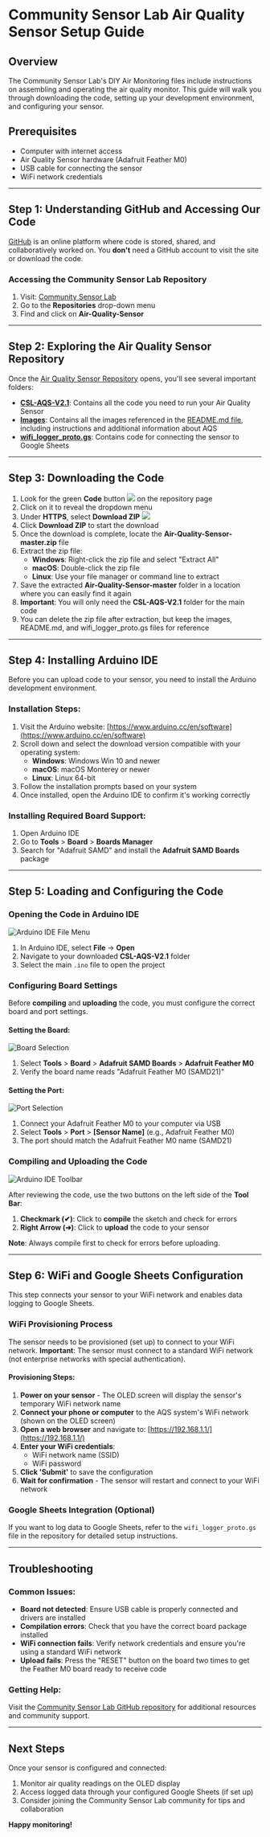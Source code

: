 # Community Sensor Lab Air Quality Sensor Setup Guide

## Overview
The Community Sensor Lab's DIY Air Monitoring files include instructions on assembling and operating the air quality monitor. This guide will walk you through downloading the code, setting up your development environment, and configuring your sensor.

## Prerequisites
- Computer with internet access
- Air Quality Sensor hardware (Adafruit Feather M0)
- USB cable for connecting the sensor
- WiFi network credentials

---

## Step 1: Understanding GitHub and Accessing Our Code

[GitHub](https://github.com/) is an online platform where code is stored, shared, and collaboratively worked on. You **don't** need a GitHub account to visit the site or download the code.

### Accessing the Community Sensor Lab Repository

1. Visit: [Community Sensor Lab](https://github.com/Community-Sensor-Lab)
2. Go to the **Repositories** drop-down menu
3. Find and click on **Air-Quality-Sensor**

---

## Step 2: Exploring the Air Quality Sensor Repository

Once the [Air Quality Sensor Repository](https://github.com/Community-Sensor-Lab/Air-Quality-Sensor) opens, you'll see several important folders:

- **[CSL-AQS-V2.1](https://github.com/Community-Sensor-Lab/Air-Quality-Sensor/tree/master/CSL-AQS-V4)**: Contains all the code you need to run your Air Quality Sensor
- **[Images](https://github.com/Community-Sensor-Lab/Air-Quality-Sensor/tree/master/images)**: Contains all the images referenced in the [README.md file](https://github.com/Community-Sensor-Lab/Air-Quality-Sensor/blob/master/README.md), including instructions and additional information about AQS
- **[wifi_logger_proto.gs](https://github.com/Community-Sensor-Lab/Air-Quality-Sensor/blob/master/wifi_logger_proto.gs)**: Contains code for connecting the sensor to Google Sheets

---

## Step 3: Downloading the Code

1. Look for the green **Code** button ![](../images/green_code_button.JPG) on the repository page
2. Click on it to reveal the dropdown menu
3. Under **HTTPS**, select **Download ZIP**
![](../images/zip.JPG)
4. Click **Download ZIP** to start the download
5. Once the download is complete, locate the **Air-Quality-Sensor-master.zip** file
6. Extract the zip file:
   - **Windows**: Right-click the zip file and select "Extract All"
   - **macOS**: Double-click the zip file
   - **Linux**: Use your file manager or command line to extract
7. Save the extracted **Air-Quality-Sensor-master** folder in a location where you can easily find it again
8. **Important**: You will only need the **CSL-AQS-V2.1** folder for the main code
9. You can delete the zip file after extraction, but keep the images, README.md, and wifi_logger_proto.gs files for reference

---

## Step 4: Installing Arduino IDE

Before you can upload code to your sensor, you need to install the Arduino development environment.

### Installation Steps:

1. Visit the Arduino website: [https://www.arduino.cc/en/software](https://www.arduino.cc/en/software)
2. Scroll down and select the download version compatible with your operating system:
   - **Windows**: Windows Win 10 and newer
   - **macOS**: macOS Monterey or newer
   - **Linux**: Linux 64-bit
3. Follow the installation prompts based on your system
4. Once installed, open the Arduino IDE to confirm it's working correctly

### Installing Required Board Support:
1. Open Arduino IDE
2. Go to **Tools** > **Board** > **Boards Manager**
3. Search for "Adafruit SAMD" and install the **Adafruit SAMD Boards** package

---

## Step 5: Loading and Configuring the Code

### Opening the Code in Arduino IDE

![Arduino IDE File Menu](../images/CSL_Air_Quality_Sensor_AQS_GitHub1.JPG)

1. In Arduino IDE, select **File** → **Open**
2. Navigate to your downloaded **CSL-AQS-V2.1** folder
3. Select the main `.ino` file to open the project

### Configuring Board Settings

Before **compiling** and **uploading** the code, you must configure the correct board and port settings.

#### Setting the Board:
![Board Selection](../images/CSL_Air_Quality_Sensor_AQS_GitHub2.JPG)

1. Select **Tools** > **Board** > **Adafruit SAMD Boards** > **Adafruit Feather M0**
2. Verify the board name reads "Adafruit Feather M0 (SAMD21)"

#### Setting the Port:
![Port Selection](../images/CSL_Air_Quality_Sensor_AQS_GitHub3.JPG)

1. Connect your Adafruit Feather M0 to your computer via USB
2. Select **Tools** > **Port** > **[Sensor Name]** (e.g., Adafruit Feather M0)
3. The port should match the Adafruit Feather M0 name (SAMD21)

### Compiling and Uploading the Code

![Arduino IDE Toolbar](../images/CSL_Air_Quality_Sensor_AQS_GitHub4.JPG)

After reviewing the code, use the two buttons on the left side of the **Tool Bar**:

1. **Checkmark (✔)**: Click to **compile** the sketch and check for errors
2. **Right Arrow (➔)**: Click to **upload** the code to your sensor

**Note**: Always compile first to check for errors before uploading.

---

## Step 6: WiFi and Google Sheets Configuration

This step connects your sensor to your WiFi network and enables data logging to Google Sheets.

### WiFi Provisioning Process

The sensor needs to be provisioned (set up) to connect to your WiFi network. **Important**: The sensor must connect to a standard WiFi network (not enterprise networks with special authentication).

#### Provisioning Steps:

1. **Power on your sensor** - The OLED screen will display the sensor's temporary WiFi network name
2. **Connect your phone or computer** to the AQS system's WiFi network (shown on the OLED screen)
3. **Open a web browser** and navigate to: [https://192.168.1.1/](https://192.168.1.1/)
4. **Enter your WiFi credentials**:
   - WiFi network name (SSID)
   - WiFi password
5. **Click 'Submit'** to save the configuration
6. **Wait for confirmation** - The sensor will restart and connect to your WiFi network

### Google Sheets Integration (Optional)

If you want to log data to Google Sheets, refer to the `wifi_logger_proto.gs` file in the repository for detailed setup instructions.

---

## Troubleshooting

### Common Issues:

- **Board not detected**: Ensure USB cable is properly connected and drivers are installed
- **Compilation errors**: Check that you have the correct board package installed
- **WiFi connection fails**: Verify network credentials and ensure you're using a standard WiFi network
- **Upload fails**: Press the "RESET" button on the board two times to get the Feather M0 board ready to receive code

### Getting Help:

Visit the [Community Sensor Lab GitHub repository](https://github.com/Community-Sensor-Lab/Air-Quality-Sensor) for additional resources and community support.

---

## Next Steps

Once your sensor is configured and connected:
1. Monitor air quality readings on the OLED display
2. Access logged data through your configured Google Sheets (if set up)
3. Consider joining the Community Sensor Lab community for tips and collaboration

**Happy monitoring!**